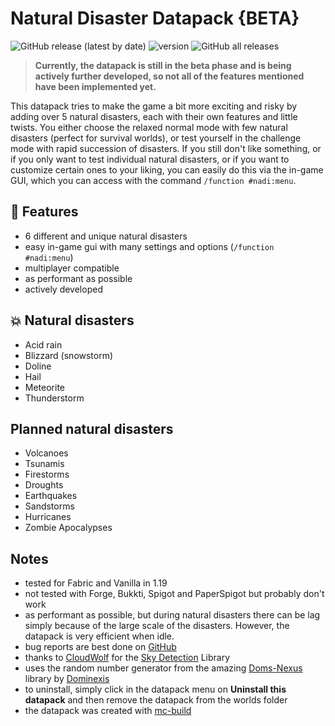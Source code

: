 # Natural Disaster Datapack {BETA}

![GitHub release (latest by date)](https://img.shields.io/github/v/release/2mal3/Natural-Disaster-Datapack?style=flat-square) ![version](https://img.shields.io/badge/Minecraft-1.19-orange?style=flat-square) ![GitHub all releases](https://img.shields.io/github/downloads/2mal3/Natural-Disaster-Datapack/total?style=flat-square)

> **Currently, the datapack is still in the beta phase and is being actively further developed, so not all of the features mentioned have been implemented yet.**

This datapack tries to make the game a bit more exciting and risky by adding over 5 natural disasters, each with their own features and little twists.
You either choose the relaxed normal mode with few natural disasters (perfect for survival worlds), or test yourself in the challenge mode with rapid succession of disasters.
If you still don't like something, or if you only want to test individual natural disasters, or if you want to customize certain ones to your liking, you can easily do this via the in-game GUI, which you can access with the command `/function #nadi:menu`.

## 📖 Features

- 6 different and unique natural disasters
- easy in-game gui with many settings and options (`/function #nadi:menu`)
- multiplayer compatible
- as performant as possible
- actively developed

## 💥 Natural disasters

- Acid rain
- Blizzard (snowstorm)
- Doline
- Hail
- Meteorite
- Thunderstorm

## Planned natural disasters

- Volcanoes
- Tsunamis
- Firestorms
- Droughts
- Earthquakes
- Sandstorms
- Hurricanes
- Zombie Apocalypses

## Notes

- tested for Fabric and Vanilla in 1.19
- not tested with Forge, Bukkti, Spigot and PaperSpigot but probably don't work
- as performant as possible, but during natural disasters there can be lag simply because of the large scale of the disasters. However, the datapack is very efficient when idle.
- bug reports are best done on [GitHub](https://github.com/2mal3/Natural-Disaster-Datapack/issues)
- thanks to [CloudWolf](https://www.youtube.com/c/CloudWolfMinecraft) for the [Sky Detection](https://github.com/CloudWolfYT/Sky-Detection-Datapack) Library
- uses the random number generator from the amazing [Doms-Nexus](https://github.com/Dominexis/Doms-Nexus) library by [Dominexis](https://www.youtube.com/c/Dominexis)
- to uninstall, simply click in the datapack menu on **Uninstall this datapack** and then remove the datapack from the worlds folder
- the datapack was created with [mc-build](https://github.com/mc-build/mc-build)
